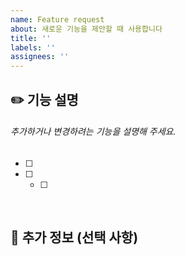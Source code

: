 ```yaml
---
name: Feature request
about: 새로운 기능을 제안할 때 사용합니다
title: ''
labels: ''
assignees: ''
---
```


## ✏️ 기능 설명

###### 추가하거나 변경하려는 기능을 설명해 주세요.

- [ ] 
- [ ] 
  - [ ] 

<br>

## 🚨 추가 정보 (선택 사항)
